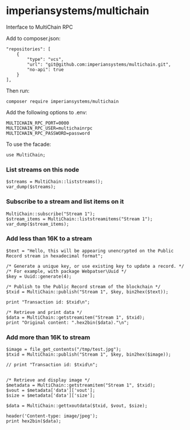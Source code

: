 # imperiansystems/multichain
Interface to MultiChain RPC

Add to composer.json:

````
"repositories": [
    {
        "type": "vcs",
        "url": "git@github.com:imperiansystems/multichain.git",
        "no-api": true
    }
],
````

Then run:

````
composer require imperiansystems/multichain
````

Add the following options to .env:

````
MULTICHAIN_RPC_PORT=0000
MULTICHAIN_RPC_USER=multichainrpc
MULTICHAIN_RPC_PASSWORD=password
````

To use the facade:

````
use MultiChain;
````

### List streams on this node
````
$streams = MultiChain::liststreams();
var_dump($streams);
````

### Subscribe to a stream and list items on it 
````
MultiChain::subscribe("Stream 1");
$stream_items = MultiChain::liststreamitems("Stream 1");
var_dump($stream_items);
````

### Add less than 16K to a stream

````
$text = "Hello, this will be appearing unencrypted on the Public Record stream in hexadecimal format";

/* Generate a unique key, or use existing key to update a record. */
/* For example, with package Webpatser\Uuid */
$key = Uuid::generate(4);

/* Publish to the Public Record stream of the blockchain */
$txid = MultiChain::publish("Stream 1", $key, bin2hex($text));

print "Transaction id: $txid\n";

/* Retrieve and print data */
$data = MultiChain::getstreamitem("Stream 1", $txid);
print "Original content: ".hex2bin($data)."\n";
````

### Add more than 16K to stream
````
$image = file_get_contents("/tmp/test.jpg");
$txid = MultiChain::publish("Stream 1", $key, bin2hex($image));

// print "Transaction id: $txid\n";


/* Retrieve and display image */
$metadata = MultiChain::getstreamitem("Stream 1", $txid);
$vout = $metadata['data']['vout'];
$size = $metadata['data']['size'];

$data = MultiChain::gettxoutdata($txid, $vout, $size);

header('Content-type: image/jpeg');
print hex2bin($data);
````
